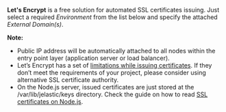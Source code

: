 **Let's Encrypt** is a free solution for automated SSL certificates issuing. 
Just select a required *Environment* from the list below and specify the attached *External Domain(s)*.  

**Note:** 
* Public IP address will be automatically attached to all nodes within the entry point layer (application server or load balancer).
* Let’s Encrypt has a set of [limitations while issuing certificates](https://letsencrypt.org/docs/rate-limits/). If they don’t meet the requirements of your project, please consider using alternative SSL certificate authority.
* On the Node.js server, issued certificates are just stored at the /var/lib/jelastic/keys directory. Check the guide on how to read [SSL certificates on Node.js](https://www.virtuozzo.com/application-platform-docs/nodejs-le-ssl/).
